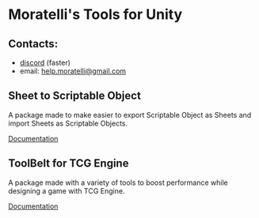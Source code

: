 # Moratelli's Tools for Unity

## Contacts:
- [discord](https://discord.gg/sH4f2yE5GB) (faster)
- email: help.moratelli@gmail.com

## Sheet to Scriptable Object

A package made to make easier to export Scriptable Object as Sheets and import Sheets as Scriptable Objects.

[Documentation](https://moratelli.gitbook.io/sheet-to-scriptable-object)

## ToolBelt for TCG Engine

A package made with a variety of tools to boost performance while designing a game with TCG Engine.

[Documentation](https://moratelli.gitbook.io/moratellis-toolbelt-or-tcg-engine)
